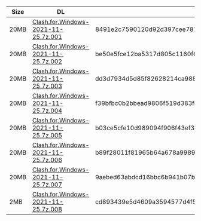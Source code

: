 |    Size   |     DL  | sha512sum |
|  ---  |  ---  |  ---  |
| 20MB | [Clash.for.Windows-2021-11-25.7z.001](https://cdn.jsdelivr.net/gh/appleians/cfw_m1@main/Clash.for.Windows-2021-11-25.7z.001) | 8491e2c7590120d92d397cee787d65bd1b1d91920d3828707269bb9fd1f8ebf36e41c0636750a5ef5a4ffaf42a4a8a9f157892cb0f79702b28425c040e4fdcac |
| 20MB | [Clash.for.Windows-2021-11-25.7z.002](https://cdn.jsdelivr.net/gh/appleians/cfw_m1@main/Clash.for.Windows-2021-11-25.7z.002) | be50e5fce12ba5317d805c1160f60eab2e0faede942f76429a13bec96b0baeeb1a2d94ee8c1fa1362d0d44633ac6a3bad167792239280ae56328ca5966e5fac5 |
| 20MB | [Clash.for.Windows-2021-11-25.7z.003](https://cdn.jsdelivr.net/gh/appleians/cfw_m1@main/Clash.for.Windows-2021-11-25.7z.003) | dd3d7934d5d85f82628214ca9885caa936b7989d80d3469a806c6e2ad6134971ca91b5c7e308e252354b05f6b4a2d7d0d7a1e689d6916075af8d98bea22ef203 |
| 20MB | [Clash.for.Windows-2021-11-25.7z.004](https://cdn.jsdelivr.net/gh/appleians/cfw_m1@main/Clash.for.Windows-2021-11-25.7z.004) | f39bfbc0b2bbead9806f519d383fc39b13fe7782bbfef55a30f41253c4f44e72552e5518a93859440687297e6e9bb7d26f159b8fd73c3586764e1c0705b3e34e |
| 20MB | [Clash.for.Windows-2021-11-25.7z.005](https://cdn.jsdelivr.net/gh/appleians/cfw_m1@main/Clash.for.Windows-2021-11-25.7z.005) | b03ce5cfe10d989094f906f43ef3f53f111e032325ead2a6355f0324034d0b1b2faef81b0e2322f4538022aa6a1da5ac04594eaf0e2721f4fd5bf6f1536f6beb |
| 20MB | [Clash.for.Windows-2021-11-25.7z.006](https://cdn.jsdelivr.net/gh/appleians/cfw_m1@main/Clash.for.Windows-2021-11-25.7z.006) | b89f28011f81965b64a678a99897d13c3e26d32fb37bf1bae9cc85ea66f1d1e5bfb7ae2a2b6e2f5b27bedf43f0f6d646930b42aab369b18af5de8ac635905136 |
| 20MB | [Clash.for.Windows-2021-11-25.7z.007](https://cdn.jsdelivr.net/gh/appleians/cfw_m1@main/Clash.for.Windows-2021-11-25.7z.007) | 9aebed63abdcd16bbc6b941b07bfd61008f8948bc6b0df54cc6b314fff2e49ae8bd592ff226d1f7aab226d6a32607477565b49811c02596df1b4abbb415cfb58 |
| 2MB | [Clash.for.Windows-2021-11-25.7z.008](https://cdn.jsdelivr.net/gh/appleians/cfw_m1@main/Clash.for.Windows-2021-11-25.7z.008) | cd893439e5d4609a3594577d4f5148b05fc08017b83113de8a7254db7924cf7229bd2b93b0ef90ed017f3826b9a2e2b065663adefeeff08796c97db9e21cae8c |
